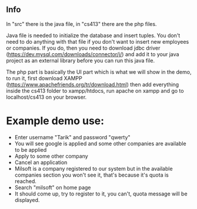 ## Info

In "src" there is the java file, in "cs413" there are the php files.

Java file is needed to initialize the database and insert tuples. You don't need to do anything with that file if you don't want to insert new employees or companies. If you do, then you need to download jdbc driver (https://dev.mysql.com/downloads/connector/j/) and add it to your java project as an external library before you can run this java file.

The php part is basically the UI part which is what we will show in the demo, to run it, first download XAMPP (https://www.apachefriends.org/tr/download.html) then add everything inside the cs413 folder to xampp/htdocs, run apache on xampp and go to localhost/cs413 on your browser.

# Example demo use:
- Enter username "Tarik" and password "qwerty"
- You will see google is applied and some other companies are available to be applied
- Apply to some other company
- Cancel an application
- Milsoft is a company registered to our system but in the available companies section you won't see it, that's because it's quota is reached.
- Search "milsoft" on home page
- It should come up, try to register to it, you can't, quota message will be displayed.
